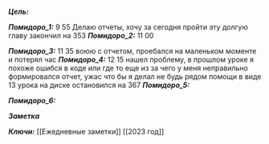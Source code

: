 
***Цель:***  

***Помидоро_1:***  9 55
Делаю отчеты, хочу за сегодня пройти эту долгую главу
закончил на 353
***Помидоро_2:*** 11 00

***Помидоро_3:*** 11 35
воюю с отчетом, проебался на маленьком моменте и потерял час
***Помидоро_4:*** 12 15
нашел проблему, в прошлом уроке я похоже ошибся в коде или где то еще из за чего у меня неправильно формировался отчет, ужас что бы я делал не будь рядом помощи в виде 13 урока на диске остановился на 367
***Помидоро_5:*** 

***Помидоро_6:*** 

***Заметка*** 


***Ключи:*** [[Ежедневные заметки]] [[2023 год]]